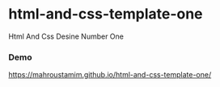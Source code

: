 # html-and-css-template-one
Html And Css Desine Number One
### Demo
https://mahroustamim.github.io/html-and-css-template-one/
